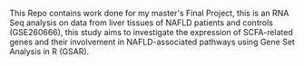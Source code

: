 This Repo contains work done for my master's Final Project, this is an RNA Seq analysis on data from liver tissues of NAFLD patients and controls (GSE260666), this study aims to investigate the expression of SCFA-related genes and their involvement in NAFLD-associated pathways using Gene Set Analysis in R (GSAR).
